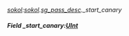 _[sokol](../../modules/sokol/sokol-module.md):[sokol](../../modules/sokol/sokol-module.md).[sg\_pass\_desc](../../modules/sokol/sokol-sg_pass_desc.md).\_start\_canary_
##### Field \_start\_canary:[UInt](../../modules/wonkey/wonkey-types-uint.md)
